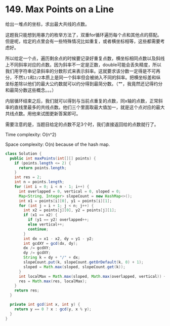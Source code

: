 # 149. Max Points on a Line

给出一堆点的坐标，求出最大共线的点数。

这题我只能想到用暴力的枚举方法了，双重for循环遍历每个点和其他点的搭配。但是呢，给定的点里会有一些特殊情况比如重复，或者横坐标相等，这些都需要考虑好。

所以给定一个点，遍历剩余点的时候要记录好重复点数，横坐标相同点数以及斜线上不同斜率对应的点数。因为斜率不一定是正数，double可能会丢失精度，所以我们用字符串记录斜率的分数形式来表示斜率。这就要求该分数一定得是不可再分，不然`1/1`和`2/2`本质上是同一个斜率但会被纳入不同的斜率。把横坐标差和纵坐标差除以他们的最大公约数就可以约分得到最简分数。（艹，我竟然还记得约分和最简分数这些概念。。。）

内层循环结束之后，我们就可以得到与当前点重复的点数，同x轴的点数，正常斜率的直线里最多的共线点数。他们三个里面取最大值加一，就是这个点对应的最大共线点数。用他来试图更新答案即可。

需要注意的是，当题目给定的点数不足3个时，我们直接返回给的点数就行了。

Time complexity: O(n^2)

Space complexity: O(n) because of the hash map.

```java
class Solution {
  public int maxPoints(int[][] points) {
    if (points.length <= 2) {
      return points.length;
    }
    int res = 2;
    int n = points.length;
    for (int i = 0; i < n - 1; i++) {
      int overlapped = 0, vertical = 0, sloped = 0;
      Map<String, Integer> slopeCount = new HashMap<>();
      int x1 = points[i][0], y1 = points[i][1];
      for (int j = i + 1; j < n; j++) {
        int x2 = points[j][0], y2 = points[j][1];
        if (x1 == x2) {
          if (y1 == y2) overlapped++;
          else vertical++;
          continue;
        }
        int dx = x1 - x2, dy = y1 - y2;
        int gcdXY = gcd(dx, dy);
        dx /= gcdXY;
        dy /= gcdXY;
        String k = dy + "/" + dx;
        slopeCount.put(k, slopeCount.getOrDefault(k, 0) + 1);
        sloped = Math.max(sloped, slopeCount.get(k));
      }
      int localMax = Math.max(sloped, Math.max(overlapped, vertical)) + 1;
      res = Math.max(res, localMax);
    }
    return res;
  }

  private int gcd(int x, int y) {
    return y == 0 ? x : gcd(y, x % y);
  }
}
```